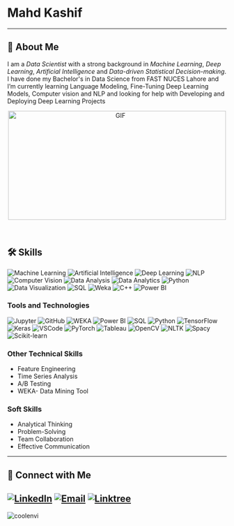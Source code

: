  
# Mahd Kashif


---

## 🌟 About Me

I am a *Data Scientist* with a strong background in *Machine Learning*, *Deep Learning*, *Artificial Intelligence* and *Data-driven Statistical Decision-making*. I have done my  Bachelor's in Data Science from FAST NUCES Lahore and I’m currently learning Language Modeling, Fine-Tuning Deep Learning Models, Computer vision and NLP and looking for help with Developing and Deploying Deep Learning Projects

<p align="center">
<img align="middle" height=250px width=500px alt="GIF" src="https://user-images.githubusercontent.com/115187902/230700872-d5f44b85-56c7-4e27-80a4-6e2db901e60c.gif"/>
</p>
<br />


## 🛠️ Skills

![Machine Learning](https://img.shields.io/badge/Machine%20Learning-3776AB?style=flat&logo=python&logoColor=white)
![Artificial Intelligence](https://img.shields.io/badge/Artificial%20Intelligence-181717?style=flat&logo=github&logoColor=white)
![Deep Learning](https://img.shields.io/badge/Deep%20Learning-2496ED?style=flat&logo=docker&logoColor=white)
![NLP](https://img.shields.io/badge/NLP-3776AB?style=flat&logo=python&logoColor=white)
![Computer Vision](https://img.shields.io/badge/Computer%20Vision-3776AB?style=flat&logo=python&logoColor=white)
![Data Analysis](https://img.shields.io/badge/Data%20Analysis-3776AB?style=flat&logo=python&logoColor=white)
![Data Analytics](https://img.shields.io/badge/Data%20Analytics-3776AB?style=flat&logo=python&logoColor=white)
![Python](https://img.shields.io/badge/Python-3776AB?style=flat&logo=python&logoColor=white)
![Data Visualization](https://img.shields.io/badge/Data%20Visualization-3776AB?style=flat&logo=python&logoColor=white)
![SQL](https://img.shields.io/badge/SQL-4479A1?style=flat&logo=postgresql&logoColor=white)
![Weka](https://img.shields.io/badge/Weka-003366?style=flat&logo=weka&logoColor=white)
![C++](https://img.shields.io/badge/C++-00599C?style=flat&logo=cplusplus&logoColor=white)
![Power BI](https://img.shields.io/badge/Power%20BI-F2C811?style=flat&logo=power-bi&logoColor=white)


### Tools and Technologies
![Jupyter](https://img.shields.io/badge/Jupyter-F37626?style=flat&logo=jupyter&logoColor=white)
![GitHub](https://img.shields.io/badge/GitHub-181717?style=flat&logo=github&logoColor=white)
![WEKA](https://img.shields.io/badge/WEKA-003366?style=flat&logo=weka&logoColor=white)
![Power BI](https://img.shields.io/badge/Power_BI-F2C811?style=flat&logo=power-bi&logoColor=white)
![SQL](https://img.shields.io/badge/SQL-4479A1?style=flat&logo=postgresql&logoColor=white)
![Python](https://img.shields.io/badge/Python-3776AB?style=flat&logo=python&logoColor=white)
![TensorFlow](https://img.shields.io/badge/TensorFlow-FF6F00?style=flat&logo=tensorflow&logoColor=white)
![Keras](https://img.shields.io/badge/Keras-D00000?style=flat&logo=keras&logoColor=white)
![VSCode](https://img.shields.io/badge/VSCode-0078D7?style=flat&logo=visual-studio-code&logoColor=white)
![PyTorch](https://img.shields.io/badge/PyTorch-EE4C2C?style=flat&logo=pytorch&logoColor=white)
![Tableau](https://img.shields.io/badge/Tableau-E76C3B?style=flat&logo=tableau&logoColor=white)
![OpenCV](https://img.shields.io/badge/OpenCV-0059A1?style=flat&logo=opencv&logoColor=white)
![NLTK](https://img.shields.io/badge/NLTK-FFC107?style=flat&logo=nltk&logoColor=white)
![Spacy](https://img.shields.io/badge/Spacy-FFC107?style=flat&logo=spacy&logoColor=white)
![Scikit-learn](https://img.shields.io/badge/Scikit-learn-F7D02C?style=flat&logo=scikit-learn&logoColor=white)

### Other Technical Skills
- Feature Engineering
- Time Series Analysis
- A/B Testing
- WEKA- Data Mining Tool

### Soft Skills
- Analytical Thinking
- Problem-Solving
- Team Collaboration
- Effective Communication

---

## 🔗 Connect with Me

[![LinkedIn](https://img.shields.io/badge/LinkedIn-blue?style=flat&logo=linkedin)](https://www.linkedin.com/in/m-mahd-kashif-021a40237/) 
[![Email](https://img.shields.io/badge/Email-mahdkashif123@gmail.com-red?style=flat&logo=gmail)](mailto:mahdkashif123@gmail.com)
[![Linktree](https://img.shields.io/badge/Linktree-39E09B?style=flat&logo=linktree&logoColor=white)](https://linktr.ee/mahdkashif)
---


![coolenvi](https://user-images.githubusercontent.com/74038190/212750155-3ceddfbd-19d3-40a3-87af-8d329c8323c4.gif)

